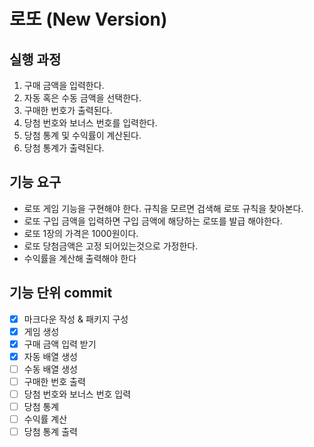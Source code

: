 로또 (New Version)
=================

실행 과정
----------------
1. 구매 금액을 입력한다.
2. 자동 혹은 수동 금액을 선택한다.
3. 구매한 번호가 출력된다.
4. 당첨 번호와 보너스 번호를 입력한다.
5. 당첨 통계 및 수익률이 계산된다.
6. 당첨 통계가 출력된다.

기능 요구
---------
* 로또 게임 기능을 구현해야 한다. 규칙을 모르면 검색해 로또 규칙을 찾아본다.
* 로또 구입 금액을 입력하면 구입 금액에 해당하는 로또를 발급 해야한다.
* 로또 1장의 가격은 1000원이다.
* 로또 당첨금액은 고정 되어있는것으로 가정한다.
* 수익률을 계산해 출력해야 한다

기능 단위 commit
---------------
- [x] 마크다운 작성 & 패키지 구성
- [x] 게임 생성
- [x] 구매 금액 입력 받기
- [x] 자동 배열 생성
- [ ] 수동 배열 생성
- [ ] 구매한 번호 출력
- [ ] 당첨 번호와 보너스 번호 입력
- [ ] 당첨 통계
- [ ] 수익률 계산
- [ ] 당첨 통계 출력 